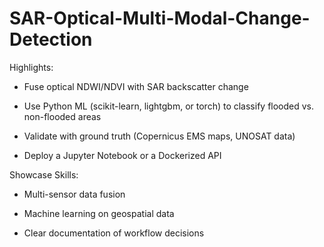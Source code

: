 # SAR-Optical-Multi-Modal-Change-Detection
Highlights:

- Fuse optical NDWI/NDVI with SAR backscatter change

- Use Python ML (scikit-learn, lightgbm, or torch) to classify flooded vs. non-flooded areas

- Validate with ground truth (Copernicus EMS maps, UNOSAT data)

- Deploy a Jupyter Notebook or a Dockerized API
  
Showcase Skills:

- Multi-sensor data fusion

- Machine learning on geospatial data

- Clear documentation of workflow decisions

